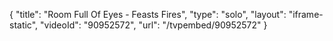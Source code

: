 {
    "title": "Room Full Of Eyes - Feasts Fires",
    "type": "solo",
    "layout": "iframe-static",
    "videoId": "90952572",
    "url": "\/tvpembed\/90952572"
}
